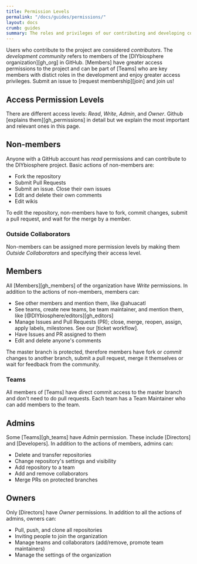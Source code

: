 ```yaml
---
title: Permission Levels
permalink: "/docs/guides/permissions/"
layout: docs
crumb: guides
summary: The roles and privileges of our contributing and developing community
---
```


Users who contribute to the project are considered _contributors_. The _development community_ refers to members of the [DIYbiosphere organization][gh_org] in GitHub. [Members] have greater access permissions to the project and can be part of [Teams] who are key members with distict roles in the development and enjoy greater access privileges. Submit an issue to [request membership][join] and join us!

## Access Permission Levels
There are different access levels: _Read_, _Write_, _Admin_, and _Owner_. Github [explains them][gh_permissions] in detail but we explain the most important and relevant ones in this page.

## Non-members
Anyone with a GitHub account has _read_ permissions and can contribute to the DIYbiosphere project. Basic actions of non-members are:

- Fork the repository
- Submit Pull Requests
- Submit an issue. Close their own issues
- Edit and delete their own comments
- Edit wikis

To edit the repository, non-members have to fork, commit changes, submit a pull request, and wait for the merge by a member.

### Outside Collaborators
Non-members can be assigned more permission levels by making them _Outside Collaborators_ and specifying their access level.

## Members
All [Members][gh_members] of the organization have _Write_ permissions. In addition to the actions of non-members, members can:

- See other members and mention them, like @ahuacatl
- See teams, create new teams, be team maintainer, and mention them, like [@DIYbiosphere/editors][gh_editors]
- Manage Issues and Pull Requests (PR); close, merge, reopen, assign, apply labels, milestones. See our [ticket workflow].
- Have Issues and PR assigned to them
- Edit and delete anyone's comments

The master branch is protected, therefore members have fork or _commit_ changes to another branch, submit a pull request, merge it themselves or wait for feedback from the community.

### Teams
All members of [Teams] have direct commit access to the master branch and don't need to do pull requests. Each team has a Team Maintainer who can add members to the team.

## Admins
Some [Teams][gh_teams] have _Admin_ permission. These include [Directors] and [Developers]. In addition to the actions of members, admins can:

- Delete and transfer repositories
- Change repository's settings and visibility
- Add repository to a team
- Add and remove collaborators
- Merge PRs on protected branches

## Owners
Only [Directors] have _Owner_ permissions. In addition to all the actions of admins, owners can:

- Pull, push, and clone all repositories
- Inviting people to join the organization
- Manage teams and collaborators (add/remove, promote team maintainers)
- Manage the settings of the organization
